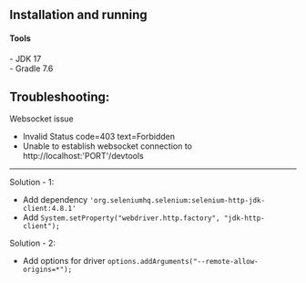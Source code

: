 Installation and running
---
<h4>Tools</h4>
- JDK 17 <br/>
- Gradle 7.6 <br/>

Troubleshooting:
---
Websocket issue
- Invalid Status code=403 text=Forbidden
- Unable to establish websocket connection to http://localhost:'PORT'/devtools
---
Solution - 1:
- Add dependency `'org.seleniumhq.selenium:selenium-http-jdk-client:4.8.1'`
- Add `System.setProperty("webdriver.http.factory", "jdk-http-client");`

Solution - 2:
- Add options for driver `options.addArguments("--remote-allow-origins=*");`
